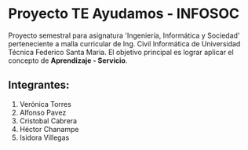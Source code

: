 # Proyecto TE Ayudamos - INFOSOC

Proyecto semestral para asignatura 'Ingeniería, Informática y Sociedad' perteneciente a malla curricular de Ing. Civil Informática de Universidad Técnica Federico Santa Maria. El objetivo principal es lograr aplicar el concepto de **Aprendizaje - Servicio**.


## Integrantes:
1. Verónica Torres
2. Alfonso Pavez
3. Cristobal Cabrera
4. Héctor Chanampe
5. Isidora Villegas
